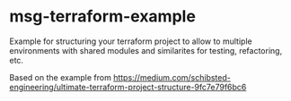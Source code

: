 # msg-terraform-example
Example for structuring your terraform project to allow to multiple environments with shared modules and similarites for testing, refactoring, etc.

 Based on the example from https://medium.com/schibsted-engineering/ultimate-terraform-project-structure-9fc7e79f6bc6
